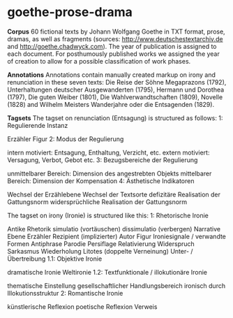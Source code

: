 # goethe-prose-drama
**Corpus**
60 fictional texts by Johann Wolfgang Goethe in TXT format, prose, dramas, as well as fragments (sources: http://www.deutschestextarchiv.de and http://goethe.chadwyck.com).
The year of publication is assigned to each document. For posthumously published works we assigned the year of creation to allow for a possible classification of work phases.

**Annotations**
Annotations contain manually created markup on irony and renunciation in these seven texts: Die Reise der Söhne Megaprazons (1792), Unterhaltungen deutscher Ausgewanderten (1795), Hermann und Dorothea (1797), Die guten Weiber (1801), Die Wahlverwandtschaften (1809), Novelle (1828) and Wilhelm Meisters Wanderjahre oder die Entsagenden (1829).

**Tagsets**
The tagset on renunciation (Entsagung) is structured as follows:
1: Regulierende Instanz

Erzähler
Figur
2: Modus der Regulierung

intern motiviert: Entsagung, Enthaltung, Verzicht, etc.
extern motiviert: Versagung, Verbot, Gebot etc.
3: Bezugsbereiche der Regulierung

unmittelbarer Bereich: Dimension des angestrebten Objekts
mittelbarer Bereich: Dimension der Kompensation
4: Ästhetische Indikatoren

Wechsel der Erzählebene
Wechsel der Textsorte
defizitäre Realisation der Gattungsnorm
widersprüchliche Realisation der Gattungsnorm

The tagset on irony (Ironie) is structured like this:
1: Rhetorische Ironie

Antike Rhetorik
simulatio (vortäuschen)
dissimulatio (verbergen)
Narrative Ebene
Erzähler
Rezipient
(implizierter) Autor
Figur
Ironiesignale / verwandte Formen
Antiphrase
Parodie
Persiflage
Relativierung
Widerspruch
Sarkasmus
Wiederholung
Litotes (doppelte Verneinung)
Unter- / Übertreibung
1.1: Objektive Ironie

dramatische Ironie
Weltironie
1.2: Textfunktionale / illokutionäre Ironie

thematische Einstellung
gesellschaftlicher Handlungsbereich
ironisch durch Illokutionsstruktur
2: Romantische Ironie

künstlerische Reflexion
poetische Reflexion
Verweis
